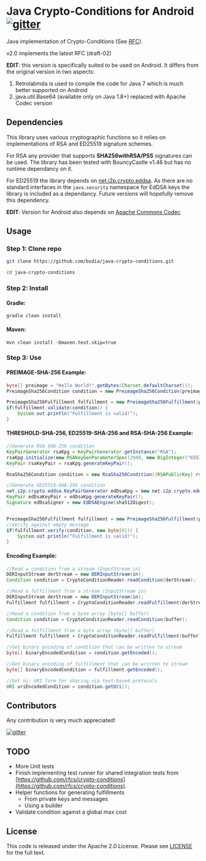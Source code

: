 # Java Crypto-Conditions for Android [![gitter][gitter-image]][gitter-url]

[gitter-image]: https://badges.gitter.im/interledger/java-crypto-conditions.svg
[gitter-url]: https://gitter.im/interledger/java-crypto-conditions

Java implementation of Crypto-Conditions (See [RFC](https://datatracker.ietf.org/doc/draft-thomas-crypto-conditions/)).

v2.0 implements the latest RFC (draft-02)

**EDIT**: this version is specifically suited to be used on Android. It differs from the original version in two aspects:
1. Retrolabmda is used to compile the code for Java 7 which is much better supported on Android
2. java.util.Base64 (available only on Java 1.8+) replaced with Apache Codec version

## Dependencies

This library uses various cryptographic functions so it relies on implementations of RSA and ED25519 signature schemes.

For RSA any provider that supports **SHA256withRSA/PSS** signatures can be used. The library has been tested with BouncyCastle v1.46 but has no runtime dependancy on it.

For ED25519 the library depends on [net.i2p.crypto.eddsa](https://github.com/str4d/ed25519-java). As there are no standard interfaces in the `java.security` namespace for EdDSA keys the library is included as a dependancy. Future versions will hopefully remove this dependency.

**EDIT**: Version for Android also depends on [Apache Commons Codec](https://commons.apache.org/proper/commons-codec/index.html) 
 
## Usage

### Step 1: Clone repo

``` sh
git clone https://github.com/bodia/java-crypto-conditions.git

cd java-crypto-conditions
```

### Step 2: Install

#### Gradle:
``` 
gradle clean install

```

#### Maven: 
``` 
mvn clean install -Dmaven.test.skip=true

```

### Step 3: Use

#### PREIMAGE-SHA-256 Example:
~~~java
byte[] preimage = "Hello World!".getBytes(Charset.defaultCharset());
PreimageSha256Condition condition = new PreimageSha256Condition(preimage);

PreimageSha256Fulfillment fulfillment = new PreimageSha256Fulfillment(preimage);
if(fulfillment.validate(condition)) {
    System.out.println("Fulfillment is valid!");
}
~~~

#### THRESHOLD-SHA-256, ED25519-SHA-256 and RSA-SHA-256 Example:
~~~java
//Generate RSA-SHA-256 condition
KeyPairGenerator rsaKpg = KeyPairGenerator.getInstance("RSA");
rsaKpg.initialize(new RSAKeyGenParameterSpec(2048, new BigInteger("65537")));
KeyPair rsaKeyPair = rsaKpg.generateKeyPair();

RsaSha256Condition condition = new RsaSha256Condition((RSAPublicKey) rsaKeyPair.getPublic());

//Generate ED25519-SHA-256 condition
net.i2p.crypto.eddsa.KeyPairGenerator edDsaKpg = new net.i2p.crypto.eddsa.KeyPairGenerator();
KeyPair edDsaKeyPair = edDsaKpg.generateKeyPair();
Signature edDsaSigner = new EdDSAEngine(sha512Digest);


PreimageSha256Fulfillment fulfillment = new PreimageSha256Fulfillment(preimage);
//Verify against empty message
if(fulfillment.verify(condition, new byte[0])) {
    System.out.println("Fulfillment is valid!");
}
~~~


#### Encoding Example:
~~~java
//Read a condition from a stream (InputStream in)
DERInputStream derStream = new DERInputStream(in);
Condition condition = CryptoConditionReader.readCondition(derStream);

//Read a fulfillment from a stream (InputStream in)
DERInputStream derStream = new DERInputStream(in);
Fulfillment fulfillment = CryptoConditionReader.readFulfillment(derStream);

//Read a condition from a byte array (byte[] buffer)
Condition condition = CryptoConditionReader.readCondition(buffer);

//Read a fulfillment from a byte array (byte[] buffer)
Fulfillment fulfillment = CryptoConditionReader.readFulfillment(buffer);

//Get binary encoding of condition that can be written to stream
byte[] binaryEncodedCondition = condition.getEncoded();

//Get binary encoding of fulfillment that can be written to stream
byte[] binaryEncodedCondition = fulfillment.getEncoded();

//Get ni: URI form for sharing via text-based protocols
URI uriEncodedCondition = condition.getUri();

~~~

## Contributors

Any contribution is very much appreciated! 

[![gitter][gitter-image]][gitter-url]

## TODO

  - More Unit tests
  - Finish implementing test runner for shared integration tests from [https://github.com/rfcs/crypto-conditions](https://github.com/rfcs/crypto-conditions).
  - Helper functions for generating fulfillments
  	- From private keys and messages
  	- Using a builder
  - Validate condition against a global max cost

## License

This code is released under the Apache 2.0 License. Please see [LICENSE](LICENSE) for the full text.
